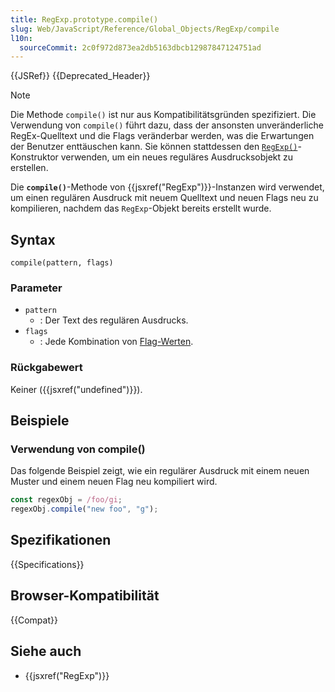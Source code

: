 ```yaml
---
title: RegExp.prototype.compile()
slug: Web/JavaScript/Reference/Global_Objects/RegExp/compile
l10n:
  sourceCommit: 2c0f972d873ea2db5163dbcb12987847124751ad
---
```


{{JSRef}} {{Deprecated_Header}}

> [!NOTE]
> Die Methode `compile()` ist nur aus Kompatibilitätsgründen spezifiziert. Die Verwendung von `compile()` führt dazu, dass der ansonsten unveränderliche RegEx-Quelltext und die Flags veränderbar werden, was die Erwartungen der Benutzer enttäuschen kann. Sie können stattdessen den [`RegExp()`](/de/docs/Web/JavaScript/Reference/Global_Objects/RegExp/RegExp)-Konstruktor verwenden, um ein neues reguläres Ausdrucksobjekt zu erstellen.

Die **`compile()`**-Methode von {{jsxref("RegExp")}}-Instanzen wird verwendet, um einen regulären Ausdruck mit neuem Quelltext und neuen Flags neu zu kompilieren, nachdem das `RegExp`-Objekt bereits erstellt wurde.

## Syntax

```js-nolint
compile(pattern, flags)
```

### Parameter

- `pattern`
  - : Der Text des regulären Ausdrucks.
- `flags`
  - : Jede Kombination von [Flag-Werten](/de/docs/Web/JavaScript/Reference/Global_Objects/RegExp/RegExp#flags).

### Rückgabewert

Keiner ({{jsxref("undefined")}}).

## Beispiele

### Verwendung von compile()

Das folgende Beispiel zeigt, wie ein regulärer Ausdruck mit einem neuen Muster und einem neuen Flag neu kompiliert wird.

```js
const regexObj = /foo/gi;
regexObj.compile("new foo", "g");
```

## Spezifikationen

{{Specifications}}

## Browser-Kompatibilität

{{Compat}}

## Siehe auch

- {{jsxref("RegExp")}}
